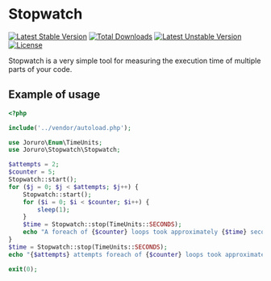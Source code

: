 # Stopwatch

[![Latest Stable Version](https://poser.pugx.org/joruro/stopwatch/v/stable)](https://packagist.org/packages/joruro/stopwatch) [![Total Downloads](https://poser.pugx.org/joruro/stopwatch/downloads)](https://packagist.org/packages/joruro/stopwatch) [![Latest Unstable Version](https://poser.pugx.org/joruro/stopwatch/v/unstable)](https://packagist.org/packages/joruro/stopwatch) [![License](https://poser.pugx.org/joruro/stopwatch/license)](https://packagist.org/packages/joruro/stopwatch)

Stopwatch is a very simple tool for measuring the execution time of multiple parts of your code.

## Example of usage
```php
<?php

include('../vendor/autoload.php');

use Joruro\Enum\TimeUnits;
use Joruro\Stopwatch\Stopwatch;

$attempts = 2;
$counter = 5;
Stopwatch::start();
for ($j = 0; $j < $attempts; $j++) {
    Stopwatch::start();
    for ($i = 0; $i < $counter; $i++) {
        sleep(1);
    }
    $time = Stopwatch::stop(TimeUnits::SECONDS);
    echo "A foreach of {$counter} loops took approximately {$time} seconds\n";
}
$time = Stopwatch::stop(TimeUnits::SECONDS);
echo "{$attempts} attempts foreach of {$counter} loops took approximately {$time} seconds\n";

exit(0);
```
